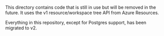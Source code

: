 This directory contains code that is still in use but will be removed in the future. It uses the v1 resource/workspace tree API from Azure Resources.

Everything in this repository, except for Postgres support, has been migrated to v2.
